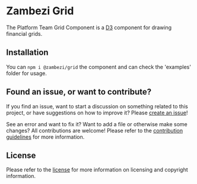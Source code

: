 Zambezi Grid
============


The Platform Team Grid Component is a [D3](http://d3js.org) component for drawing financial grids.

Installation
------------

You can `npm i @zambezi/grid` the component and can check the 'examples' folder for usage.

Found an issue, or want to contribute?
--------------------------------------

If you find an issue, want to start a discussion on something related to this project, or have suggestions on how to improve it? Please [create an issue](../../issues/new)!

See an error and want to fix it? Want to add a file or otherwise make some changes? All contributions are welcome! Please refer to the [contribution guidelines](CONTRIBUTING.md) for more information.

License
-------

Please refer to the [license](LICENSE.md) for more information on licensing and copyright information.
